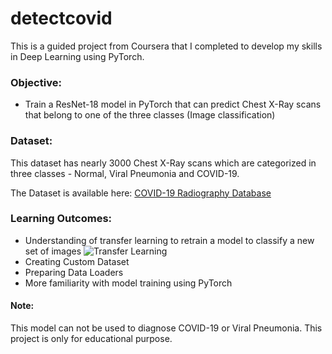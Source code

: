 # detectcovid

This is a guided project from Coursera that I completed to develop my skills in Deep Learning using PyTorch.

### Objective:

- Train a ResNet-18 model in PyTorch that can predict Chest X-Ray scans that belong to one of the three classes (Image classification)

### Dataset:  
This dataset has nearly 3000 Chest X-Ray scans which are categorized in three classes - Normal, Viral Pneumonia and COVID-19.

The Dataset is available here: [COVID-19 Radiography Database](https://www.kaggle.com/tawsifurrahman/covid19-radiography-database)

### Learning Outcomes:

- Understanding of transfer learning to retrain a model to classify a new set of images
![Transfer Learning](https://www.mathworks.com/help/examples/nnet/win64/TransferLearningUsingGoogLeNetExample_01.png)
- Creating Custom Dataset
- Preparing Data Loaders
- More familiarity with model training using PyTorch


#### Note:    
This model can not be used to diagnose COVID-19 or Viral Pneumonia. This project is only for educational purpose.
